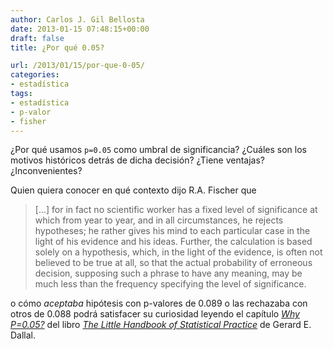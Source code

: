 ```yaml
---
author: Carlos J. Gil Bellosta
date: 2013-01-15 07:48:15+00:00
draft: false
title: ¿Por qué 0.05?

url: /2013/01/15/por-que-0-05/
categories:
- estadística
tags:
- estadística
- p-valor
- fisher
---
```


¿Por qué usamos `p=0.05` como umbral de significancia? ¿Cuáles son los motivos históricos detrás de dicha decisión? ¿Tiene ventajas? ¿Inconvenientes?

Quien quiera conocer en qué contexto dijo R.A. Fischer que

>[...] for in fact no scientific worker has a fixed level of significance at which from year to year, and in all circumstances, he rejects hypotheses; he rather gives his mind to each particular case in the light of his evidence and his ideas. Further, the calculation is based solely on a hypothesis, which, in the light of the evidence, is often not believed to be true at all, so that the actual probability of erroneous decision, supposing such a phrase to have any meaning, may be much less than the frequency specifying the level of significance.

o cómo _aceptaba_ hipótesis con p-valores de 0.089 o las rechazaba con otros de 0.088 podrá satisfacer su curiosidad leyendo el capítulo [_Why P=0.05?_](http://www.jerrydallal.com/LHSP/p05.htm) del libro [_The Little Handbook of Statistical Practice_](http://www.jerrydallal.com/LHSP/LHSP.htm) de  Gerard E. Dallal.
